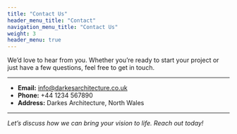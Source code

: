 ```yaml
---
title: "Contact Us"
header_menu_title: "Contact"
navigation_menu_title: "Contact Us"
weight: 3
header_menu: true
---
```


We’d love to hear from you. Whether you’re ready to start your project or just have a few questions, feel free to get in touch.

---

- **Email:** [info@darkesarchitecture.co.uk](mailto:info@darkesarchitecture.co.uk)
- **Phone:** +44 1234 567890
- **Address:** Darkes Architecture, North Wales

---

*Let’s discuss how we can bring your vision to life. Reach out today!*

